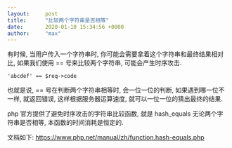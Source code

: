 ```yaml
---
layout:     post
title:      "比较两个字符串是否相等"
date:       2020-01-10 15:34:56 +0800
author:     "max"
---
```


有时候, 当用户传入一个字符串时, 你可能会需要拿着这个字符串和最终结果相对比, 如果我们使用 == 号来比较两个字符串, 可能会产生时序攻击.

```
'abcdef' == $req->code
```

也就是说, == 号在判断两个字符串相等时, 会一位一位的判断, 如果遇到哪一位不一样, 就返回错误, 这样根据服务器运算速度, 就可以一位一位的猜出最终的结果.

php 官方提供了避免时序攻击的字符串比较函数, 就是 hash_equals
无论两个字符串是否相等, 本函数的时间消耗是恒定的.

文档如下: https://www.php.net/manual/zh/function.hash-equals.php
